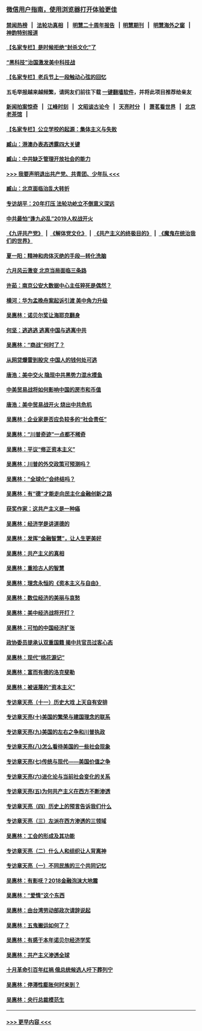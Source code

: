 ### [微信用户指南，使用浏览器打开体验更佳](https://github.com/gfw-breaker/banned-news1/blob/master/indexes/wechat-guide.md?t=0)
#### [禁闻热榜](热点新闻.md?t=0)  &nbsp;&nbsp;|&nbsp;&nbsp; [法轮功真相](https://github.com/gfw-breaker/truth/blob/master/README.md?t=0) &nbsp;&nbsp;|&nbsp;&nbsp; [明慧二十周年报告](https://github.com/gfw-breaker/mh-reports/blob/master/README.md?t=0) &nbsp;&nbsp;|&nbsp;&nbsp;[明慧期刊](https://github.com/gfw-breaker/mh-qikan) &nbsp;&nbsp;|&nbsp;&nbsp; [明慧海外之窗](https://github.com/gfw-breaker/mh-news/blob/master/README.md?t=0) &nbsp;&nbsp;|&nbsp;&nbsp; [神韵特别报道](https://github.com/gfw-breaker/mh-news/blob/master/shenyun.md?t=0)
#### [【名家专栏】是时候拒绝“封杀文化”了](../pages/nsc423/n11814093.md?t=02151602) 
#### [“黑科技”治国激发美中科技战](../pages/nsc423/n11638056.md?t=02151602) 
#### [【名家专栏】老兵节上一段触动心弦的回忆](../pages/nsc423/n11646016.md?t=02151602) 
#### 五毛举报越来越频繁，请网友们前往下载 [一键翻墙软件](https://github.com/gfw-breaker/ssr-accounts)，并将此项目推荐给亲友
#### [新闻拍案惊奇](https://github.com/gfw-breaker/banned-news1/blob/master/pages/link4.md) &nbsp;&nbsp;|&nbsp;&nbsp; [江峰时刻](https://github.com/gfw-breaker/banned-news1/blob/master/pages/link4.md) &nbsp;&nbsp;|&nbsp;&nbsp; [文昭谈古论今](https://github.com/gfw-breaker/banned-news1/blob/master/pages/link4.md) &nbsp;&nbsp;|&nbsp;&nbsp; [天亮时分](https://github.com/gfw-breaker/banned-news1/blob/master/pages/link4.md) &nbsp;&nbsp;|&nbsp;&nbsp; [萧茗看世界](https://github.com/gfw-breaker/banned-news1/blob/master/pages/link4.md) &nbsp;&nbsp;|&nbsp;&nbsp; [北京老茶馆](https://github.com/gfw-breaker/banned-news1/blob/master/pages/link4.md) &nbsp;&nbsp;|&nbsp;&nbsp; 
#### [【名家专栏】公立学校的起源：集体主义与失败](../pages/nsc423/n11601833.md?t=02151602) 
#### [臧山：港澳办表态透露四大关键](../pages/nsc423/n11421628.md?t=02151602) 
#### [臧山：中共缺乏管理开放社会的能力](../pages/nsc423/n11407457.md?t=02151602) 
#### [>>> 我要声明退出共产党、共青团、少年队 <<<](https://github.com/begood0513/goodnews/blob/master/quit/letter.md) 
#### [臧山：北京面临治乱大转折](../pages/nsc423/n11406895.md?t=02151602) 
#### [专访胡平：20年打压 法轮功屹立不倒意义深远](../pages/nsc423/n11398800.md?t=02151602) 
#### [中共最怕“逢九必乱”2019人权战开火](../pages/nsc423/n11385248.md?t=02151602) 
#### [《九评共产党》](https://github.com/begood0513/9ping.md/blob/master/README.md) &nbsp;|&nbsp; [《解体党文化》](../../../../jtdwh.md/blob/master/README.md)  &nbsp;|&nbsp; [《共产主义的终极目的》](../../../../gczydzjmd.md/blob/master/README.md) &nbsp;|&nbsp; [《魔鬼在统治我们的世界》](../../../../mgztzwmdsj.md/blob/master/README.md) 
#### [夏一阳：精神和肉体灭绝的手段—转化洗脑](../pages/nsc423/n11368250.md?t=02151602) 
#### [六月风云激变 北京当局面临三条路](../pages/nsc423/n11313668.md?t=02151602) 
#### [许茹：南京公安大数据中心主任猝死是偶然？](../pages/nsc423/n11064744.md?t=02151602) 
#### [横河：华为孟晚舟案起诉引渡 美中角力升级](../pages/nsc423/n11027230.md?t=02151602) 
#### [吴惠林：诺贝尔奖让海耶克翻身](../pages/nsc423/n10890049.md?t=02151602) 
#### [何坚：逃逃逃 逃离中国与逃离中共](../pages/nsc423/n10592891.md?t=02151602) 
#### [吴惠林：“商战”何时了？](../pages/nsc423/n10573558.md?t=02151602) 
#### [从网贷爆雷到股灾 中国人的钱何处可逃](../pages/nsc423/n10572800.md?t=02151602) 
#### [唐浩：美中交火 隐现中共黑势力混水摸鱼](../pages/nsc423/n10544040.md?t=02151602) 
#### [中美贸易战将如何影响中国的房市和币值](../pages/nsc423/n10543697.md?t=02151602) 
#### [唐浩：美中贸易战开火 烧出中共危机](../pages/nsc423/n10540126.md?t=02151602) 
#### [吴惠林：企业家是否应负较多的“社会责任”](../pages/nsc423/n10535022.md?t=02151602) 
#### [吴惠林：“川普奇迹”一点都不稀奇](../pages/nsc423/n10512808.md?t=02151602) 
#### [吴惠林：平议“修正资本主义”](../pages/nsc423/n10495724.md?t=02151602) 
#### [吴惠林：川普的外交政策可预测吗？](../pages/nsc423/n10462387.md?t=02151602) 
#### [吴惠林：“全球化”会终结吗？](../pages/nsc423/n10452838.md?t=02151602) 
#### [吴惠林：有“德”才能走向民主化金融创新之路](../pages/nsc423/n10432292.md?t=02151602) 
#### [获奖作家：这共产主义是一种癌](../pages/nsc423/n10431541.md?t=02151602) 
#### [吴惠林：经济学是讲道德的](../pages/nsc423/n10398014.md?t=02151602) 
#### [吴惠林：发挥“金融智慧”，让人生更美好](../pages/nsc423/n10375019.md?t=02151602) 
#### [吴惠林：共产主义的真相](../pages/nsc423/n10351394.md?t=02151602) 
#### [吴惠林：重拾古人的智慧](../pages/nsc423/n10337691.md?t=02151602) 
#### [吴惠林：理念永恒的《资本主义与自由》](../pages/nsc423/n10316274.md?t=02151602) 
#### [吴惠林：数位经济的美丽与哀愁](../pages/nsc423/n10292946.md?t=02151602) 
#### [吴惠林：美中经济战将开打？](../pages/nsc423/n10258825.md?t=02151602) 
#### [吴惠林：可怕的中国经济扩张](../pages/nsc423/n10219147.md?t=02151602) 
#### [政协委员提承认双重国籍 揭中共官员过客心态](../pages/nsc423/n10208809.md?t=02151602) 
#### [吴惠林：现代“桃花源记”](../pages/nsc423/n10185234.md?t=02151602) 
#### [吴惠林：富而有德的洛克斐勒](../pages/nsc423/n10142264.md?t=02151602) 
#### [吴惠林：被诬蔑的“资本主义”](../pages/nsc423/n10124816.md?t=02151602) 
#### [专访章天亮（十一）历史大戏 上天自有安排](../pages/nsc423/n10094905.md?t=02151602) 
#### [专访章天亮(十)美国的繁荣与建国理念的联系](../pages/nsc423/n10094899.md?t=02151602) 
#### [专访章天亮(九)美国的左右之争和川普执政](../pages/nsc423/n10094889.md?t=02151602) 
#### [专访章天亮(八)怎么看待美国的一些社会现象](../pages/nsc423/n10094857.md?t=02151602) 
#### [专访章天亮(七)传统与现代——美国价值之争](../pages/nsc423/n10093140.md?t=02151602) 
#### [专访章天亮(六)进化论与当前社会变化的关系](../pages/nsc423/n10092036.md?t=02151602) 
#### [专访章天亮(五)为何共产主义在西方不断渗透](../pages/nsc423/n10083620.md?t=02151602) 
#### [专访章天亮（四）历史上的预言告诉我们什么](../pages/nsc423/n10083606.md?t=02151602) 
#### [专访章天亮（三）左派在西方渗透的三领域](../pages/nsc423/n10081115.md?t=02151602) 
#### [吴惠林：工会的形成及其功能](../pages/nsc423/n10080633.md?t=02151602) 
#### [专访章天亮（二）什么人和组织让人背离神](../pages/nsc423/n10076637.md?t=02151602) 
#### [专访章天亮（一）不同民族的三个共同记忆](../pages/nsc423/n10074188.md?t=02151602) 
#### [吴惠林：有影呒？2018金融泡沫大地震](../pages/nsc423/n10040534.md?t=02151602) 
#### [吴惠林：“爱情”这个东西](../pages/nsc423/n10019423.md?t=02151602) 
#### [吴惠林：由台湾劳动部政次请辞说起](../pages/nsc423/n9979679.md?t=02151602) 
#### [吴惠林：五鬼搬运如何了？](../pages/nsc423/n9925338.md?t=02151602) 
#### [吴惠林：有感于本年诺贝尔经济学奖](../pages/nsc423/n9871883.md?t=02151602) 
#### [吴惠林：共产主义渗透全球](../pages/nsc423/n9812748.md?t=02151602) 
#### [十月革命引百年红祸 俄总统候选人吁下葬列宁](../pages/nsc423/n9810182.md?t=02151602) 
#### [吴惠林：停滞性膨胀何时来到？](../pages/nsc423/n9764136.md?t=02151602) 
#### [吴惠林：央行总裁模范生](../pages/nsc423/n9728134.md?t=02151602) 

----
#### [ >>> 更早内容 <<< ](../indexes/nsc423-earlier.md)
